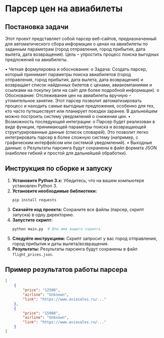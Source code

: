 # Парсер цен на авиабилеты

## Постановка задачи

Этот проект представляет собой парсер веб-сайтов, предназначенный для автоматического сбора информации о ценах на авиабилеты по заданным параметрам (город отправления, город прибытия, дата вылета, дата возвращения).  Цель – упростить процесс поиска выгодных предложений на авиабилеты.

•	Четкая формулировка и обоснование:
o	Задача: Создать парсер, который принимает параметры поиска авиабилетов (город отправления, город прибытия, дата вылета, дата возвращения) и возвращает список найденных билетов с ценами, авиакомпаниями и ссылками на покупку (или на сайт для более подробной информации).
o	Обоснование: Отслеживание цен на авиабилеты вручную – утомительное занятие. Этот парсер позволит автоматизировать процесс и находить самые выгодные предложения, особенно для тех, кто часто путешествует или планирует поездки заранее. В дальнейшем можно построить систему уведомлений о снижении цен.
•	Возможность последующей интеграции:
o	Парсер будет реализован в виде функции, принимающей параметры поиска и возвращающей структурированные данные (список словарей). Это позволит легко интегрировать парсер в более сложную систему (например, с графическим интерфейсом или системой уведомлений).
•	Выходные данные:
o	Результаты парсинга будут сохранены в файл формата JSON (наиболее гибкий и простой для дальнейшей обработки).


## Инструкция по сборке и запуску

1.  **Установите Python 3.x:**  Убедитесь, что на вашем компьютере установлен Python 3.
2.  **Установите необходимые библиотеки:**
    ```bash
    pip install requests
    ```
3.  **Скачайте код проекта:**  Сохраните все файлы (парсер, скрипт запуска) в одну директорию.
4.  **Запустите скрипт:**
    ```bash
    python main.py  # Или имя вашего скрипта
    ```
5.  **Следуйте инструкциям:** Скрипт запросит у вас город отправления, город прибытия и даты вылета/возвращения.
6.  **Результаты:**  Результаты парсинга будут сохранены в файл `flight_prices.json`.

## Пример результатов работы парсера

```json
[
    {
        "price": "12500",
        "airline": "Unknown",
        "link": "https://www.aviasales.ru/..."
    },
    {
        "price": "15000",
        "airline": "Unknown",
        "link": "https://www.aviasales.ru/..."
    }
]
